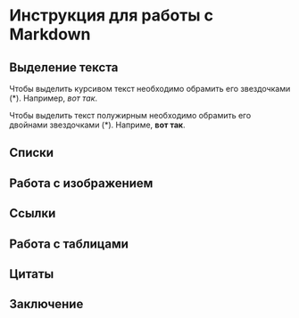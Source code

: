 # Инструкция для работы с Markdown

## Выделение текста

Чтобы выделить курсивом текст необходимо обрамить его звездочками (*). Например, *вот так*.

Чтобы выделить текст полужирным необходимо обрамить его двойнами звездочками (*). Наприме, **вот так**.

## Списки

## Работа с изображением

## Ссылки

## Работа с таблицами

## Цитаты

## Заключение 